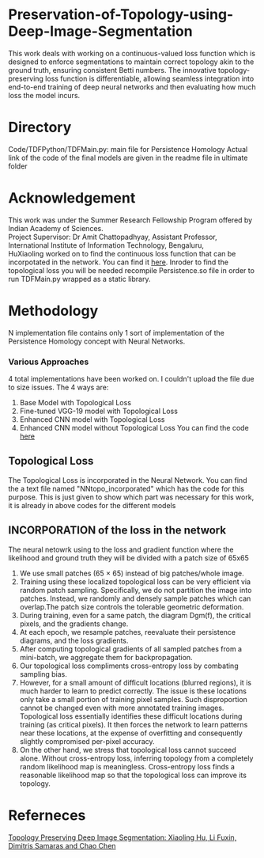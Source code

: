 # Preservation-of-Topology-using-Deep-Image-Segmentation
This work deals with working on a continuous-valued loss function which is designed to enforce segmentations to maintain correct topology akin to the ground truth, ensuring consistent Betti numbers. The innovative topology-preserving loss function is differentiable, allowing seamless integration into end-to-end training of deep neural networks and then evaluating how much loss the model incurs.

# Directory
Code/TDFPython/TDFMain.py: main file for Persistence Homology
Actual link of the code of the final models are given in the readme file in ultimate folder

# Acknowledgement
This work was under the Summer Research Fellowship Program offered by Indian Academy of Sciences.<br>
Project Supervisor: Dr Amit Chattopadhyay, Assistant Professor, International Institute of Information Technology, Bengaluru,<br>
HuXiaoling worked on to find the continuous loss function that can be incorpotated in the network. You can find it [here](https://github.com/HuXiaoling/TopoLoss). 
Inroder to find the topological loss you will be needed recompile Persistence.so file in order to run TDFMain.py wrapped as a static library.

# Methodology 
N implementation file contains only 1 sort of implementation of the Persistence Homology concept with Neural Networks.

### Various Approaches
4 total implementations have been worked on. I couldn't upload the file due to size issues.
The 4 ways are:
1. Base Model with Topological Loss
2. Fine-tuned VGG-19 model with Topological Loss
3. Enhanced CNN model with Topological Loss
4. Enhanced CNN model without Topological Loss
You can find the code [here](https://colab.research.google.com/drive/1rlalyeIvIev01O6BzPehoJ6zdYbd3gX9?usp=sharing)

## Topological Loss
The Topological Loss is incorporated in the Neural Network. You can find the a text file named "NNtopo_incorporated" which has the code for this purpose. This is just given to show which part was necessary for this work, it is already in above codes for the different models

## INCORPORATION of the loss in the network
The neural netowrk using to the loss and gradient function where the likelihood and ground truth they will be divided with a patch size of 65x65
1. We use small patches (65 × 65) instead of big patches/whole image.
2. Training using these localized topological loss can be very efficient via random patch sampling. Specifically, we do not partition the image into patches. Instead, we randomly and densely sample patches which can overlap.The patch size controls the tolerable geometric deformation. 
3. During training, even for a same patch, the diagram Dgm(f), the critical pixels, and the gradients change. 
4. At each epoch, we resample patches, reevaluate their persistence diagrams, and the loss gradients. 
5. After computing topological gradients of all sampled patches from a mini-batch, we aggregate them for backpropagation.
6. Our topological loss compliments cross-entropy loss by combating sampling bias.
7. However, for a small amount of difficult locations (blurred regions), it is much harder to learn to predict correctly. The issue is these locations only take a small portion of training pixel samples. Such disproportion cannot be changed even with more annotated training images. Topological loss essentially identifies these difficult locations during training (as critical pixels). It then forces the network to learn patterns near these locations, at the expense of overfitting and consequently slightly compromised per-pixel accuracy.
8. On the other hand, we stress that topological loss cannot succeed alone. Without cross-entropy loss, inferring topology from a completely random likelihood map is meaningless. Cross-entropy loss finds a reasonable likelihood map so that the topological loss can improve its topology.


# Referneces
[Topology Preserving Deep Image Segmentation: Xiaoling Hu, Li Fuxin, Dimitris Samaras and Chao Chen](https://proceedings.neurips.cc/paper_files/paper/2019/file/2d95666e2649fcfc6e3af75e09f5adb9-Paper.pdf)
